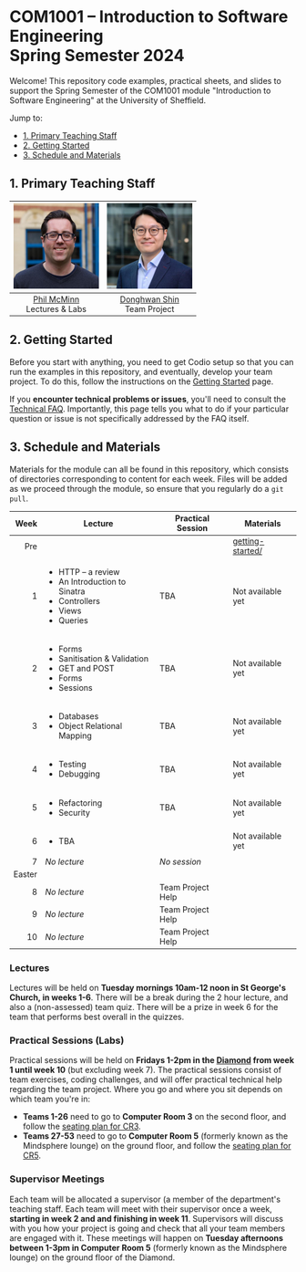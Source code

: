# COM1001 – Introduction to Software Engineering <br /> Spring Semester 2024

Welcome! This repository code examples, practical sheets, and slides to support the Spring Semester of the COM1001 module "Introduction to Software Engineering" at the University of Sheffield.

Jump to:
* [1. Primary Teaching Staff](#1-primary-teaching-staff)
* [2. Getting Started](#2-getting-started)
* [3. Schedule and Materials](#3-schedule-and-materials)

## 1. Primary Teaching Staff

  |<img src=".images/phil.jpg" width="150"/> | <img src=".images/donghwan.jpg" width="150"/>|
  |:----------------------------------------:|:--------------------------------------------:|
  | [Phil McMinn](https://mcminn.info) <br /> Lectures & Labs | [Donghwan Shin](https://www.dshin.info) <br /> Team Project |

## 2. Getting Started

Before you start with anything, you need to get Codio setup so that you can  run the examples in this repository, and eventually, develop your team project. To do this, follow the instructions on the [Getting Started](getting-started.md) page.

If you **encounter technical problems or issues**, you'll need to consult the [Technical FAQ](technical-FAQ.md). Importantly, this page tells you what to do if your particular question or issue is not specifically addressed by the FAQ  itself. 

## 3. Schedule and Materials

Materials for the module can all be found in this repository, which consists of directories corresponding to content for each week. Files will be added as we proceed through the module, so ensure that you regularly do a `git pull`.

| Week | Lecture | Practical Session | Materials |
|-----:|---------|-----|-----------|
|Pre   | | | [getting-started/](``getting-started/``)|
|1     | <ul><li>HTTP – a review</li><li>An Introduction to Sinatra</li><li>Controllers</li><li>Views</li><li>Queries</li></ul>| TBA | Not available yet|
|2     | <ul><li>Forms</li><li>Sanitisation & Validation</li><li>GET and POST</li><li>Forms</li><li>Sessions</li></ul> | TBA | Not available yet|
|3     | <ul><li>Databases</li><li>Object Relational Mapping</li></ul> | TBA | Not available yet|
|4     | <ul><li>Testing</li><li>Debugging</li></ul> | TBA | Not available yet| 
|5     | <ul><li>Refactoring</li><li>Security</li></ul> | TBA | Not available yet|
|6     | <ul><li>TBA</li></ul> | | Not available yet|
|7     | *No lecture* | *No session* | |
|Easter|
|8     | *No lecture* | Team Project Help | |
|9     | *No lecture* | Team Project Help | |
|10    | *No lecture* | Team Project Help | |

### Lectures

Lectures will be held on **Tuesday mornings 10am-12 noon in St George's Church, in weeks 1-6**. There will be a break during the 2 hour lecture, and also a (non-assessed) team quiz. There will be a prize in week 6 for the team that performs best overall in the quizzes. 

### Practical Sessions (Labs)

Practical sessions will be held on **Fridays 1-2pm in the [Diamond](https://www.sheffield.ac.uk/engineering/diamond-engineering/floor-plans) from week 1 until week 10** (but excluding week 7). The practical sessions consist of team exercises, coding challenges, and will offer practical technical help regarding the team project. 
Where you go and where you sit depends on which team you're in:

* **Teams 1-26** need to go to **Computer Room 3** on the second floor, and follow the [seating plan for CR3](cr3-seating-plan.pdf).
* **Teams 27-53** need to go to **Computer Room 5** (formerly known as the Mindsphere lounge) on the ground floor, and follow the [seating plan for CR5](cr5-seating-plan.pdf).

### Supervisor Meetings

Each team will be allocated a supervisor (a member of the department's teaching staff. Each team will meet with their supervisor once a week, **starting in week 2 and and finishing in week 11**. Supervisors will discuss with you how your project is going and check that all your team members are engaged with it. These meetings will happen on **Tuesday afternoons between 1-3pm in Computer Room 5** (formerly known as the Mindsphere lounge) on the ground floor of the Diamond.
